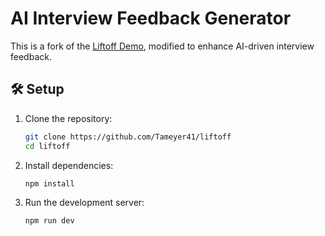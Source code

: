 # AI Interview Feedback Generator

This is a fork of the [Liftoff Demo](https://github.com/Tameyer41/liftoff), modified to enhance AI-driven interview feedback.


## 🛠️ Setup
1. Clone the repository:
   ```sh
   git clone https://github.com/Tameyer41/liftoff
   cd liftoff
   ```
2. Install dependencies:
   ```sh
   npm install
   ```
3. Run the development server:
   ```sh
   npm run dev
   ```